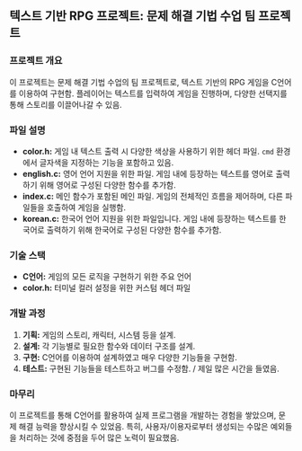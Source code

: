 ## 텍스트 기반 RPG 프로젝트: 문제 해결 기법 수업 팀 프로젝트

### 프로젝트 개요

이 프로젝트는 문제 해결 기법 수업의 팀 프로젝트로, 텍스트 기반의 RPG 게임을 C언어를 이용하여 구현함.
플레이어는 텍스트를 입력하여 게임을 진행하며, 다양한 선택지를 통해 스토리를 이끌어나갈 수 있음.

### 파일 설명

* **color.h:** 게임 내 텍스트 출력 시 다양한 색상을 사용하기 위한 헤더 파일. `cmd` 환경에서 글자색을 지정하는 기능을 포함하고 있음.
* **english.c:** 영어 언어 지원을 위한 파일. 게임 내에 등장하는 텍스트를 영어로 출력하기 위해 영어로 구성된 다양한 함수를 추가함.
* **index.c:** 메인 함수가 포함된 메인 파일. 게임의 전체적인 흐름을 제어하며, 다른 파일들을 호출하여 게임을 실행함.
* **korean.c:** 한국어 언어 지원을 위한 파일입니다. 게임 내에 등장하는 텍스트를 한국어로 출력하기 위해 한국어로 구성된 다양한 함수를 추가함.

### 기술 스택

* **C언어:** 게임의 모든 로직을 구현하기 위한 주요 언어
* **color.h:** 터미널 컬러 설정을 위한 커스텀 헤더 파일

### 개발 과정

1. **기획:** 게임의 스토리, 캐릭터, 시스템 등을 설계.
2. **설계:** 각 기능별로 필요한 함수와 데이터 구조를 설계.
3. **구현:** C언어를 이용하여 설계하였고 매우 다양한 기능들을 구현함.
4. **테스트:** 구현된 기능들을 테스트하고 버그를 수정함. / 제일 많은 시간을 들였음.

### 마무리

이 프로젝트를 통해 C언어를 활용하여 실제 프로그램을 개발하는 경험을 쌓았으며, 문제 해결 능력을 향상시킬 수 있었음. 특히, 사용자/이용자로부터 생성되는 수많은 예외들을 처리하는 것에 중점을 두어 많은 노력이 필요했음.
